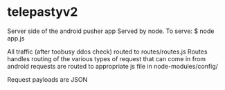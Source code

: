 # telepastyv2
Server side of the android pusher app
Served by node.  To serve:
$ node app.js

All traffic (after toobusy ddos check) routed to routes/routes.js
Routes handles routing of the various types of request that can come in from android
requests are routed to appropriate js file in node-modules/config/

Request payloads are JSON
